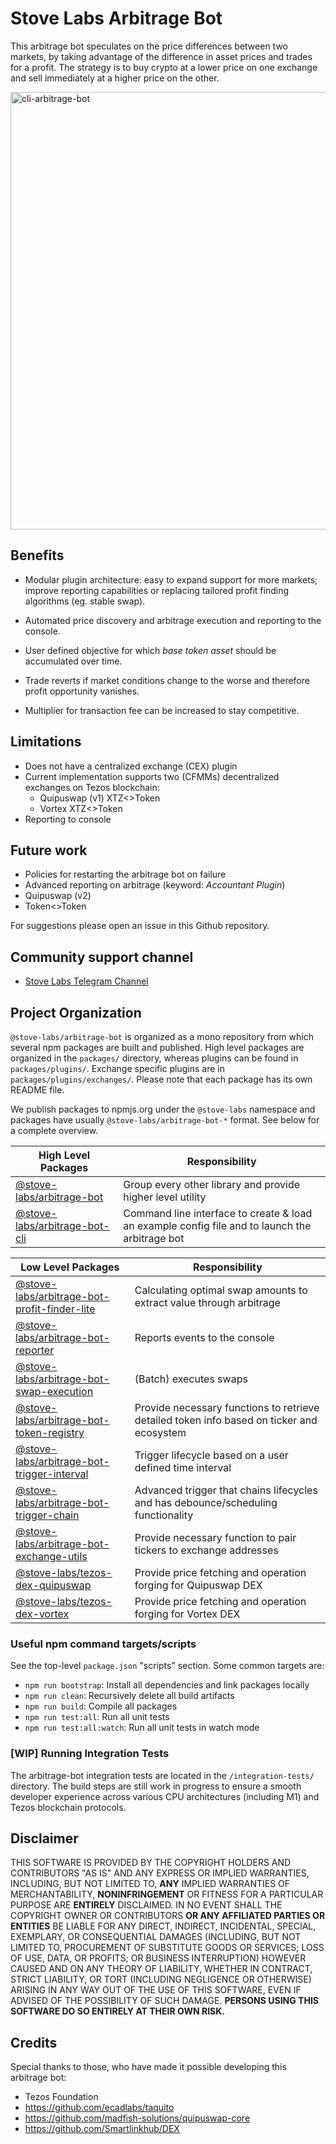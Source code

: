 # Stove Labs Arbitrage Bot

This arbitrage bot speculates on the price differences between two markets, by taking advantage of the difference in asset prices and trades for a profit. The strategy is to buy crypto at a lower price on one exchange and sell immediately at a higher price on the other.

<img src="https://user-images.githubusercontent.com/8685779/202212510-83cf4879-a7ce-47be-a75a-c8846af046e7.gif" alt="cli-arbitrage-bot" width="700"/>

## Benefits

- Modular plugin architecture: easy to expand support for more markets; improve reporting capabilities or replacing tailored profit finding algorithms (eg. stable swap).

- Automated price discovery and arbitrage execution and reporting to the console.

- User defined objective for which *base token asset* should be accumulated over time.

- Trade reverts if market conditions change to the worse and therefore profit opportunity vanishes.

- Multiplier for transaction fee can be increased to stay competitive. 

## Limitations

- Does not have a centralized exchange (CEX) plugin
- Current implementation supports two (CFMMs) decentralized exchanges on Tezos blockchain:
    - Quipuswap (v1) XTZ<>Token
    - Vortex XTZ<>Token
- Reporting to console

## Future work
- Policies for restarting the arbitrage bot on failure
- Advanced reporting on arbitrage (keyword: *Accountant Plugin*)
- Quipuswap (v2)
- Token<>Token

For suggestions please open an issue in this Github repository.


## Community support channel
- [Stove Labs Telegram Channel](https://t.me/stove_labs)

## Project Organization

`@stove-labs/arbitrage-bot` is organized as a mono repository from which several npm packages are built and published. High level packages are organized in the `packages/` directory, whereas plugins can be found in `packages/plugins/`. Exchange specific plugins are in `packages/plugins/exchanges/`. Please note that each package has its own README file.

We publish packages to npmjs.org under the `@stove-labs` namespace and packages have usually `@stove-labs/arbitrage-bot-*` format. See below for a complete overview.

| High Level Packages                                                    | Responsibility                                               |
| ---------------------------------------------------------------------- | ------------------------------------------------------------ |
| [@stove-labs/arbitrage-bot](packages/arbitrage-bot)                          | Group every other library and provide higher level utility |
| [@stove-labs/arbitrage-bot-cli](packages/arbitrage-bot-cli)                      | Command line interface to create & load an example config file and to launch the arbitrage bot |

| Low Level Packages                                                     | Responsibility                                                |
| ---------------------------------------------------------------------- | ------------------------------------------------------------- |
| [@stove-labs/arbitrage-bot-profit-finder-lite](packages/plugins/arbitrage-bot-profit-finder-lite/) | Calculating optimal swap amounts to extract value through arbitrage                             |
| [@stove-labs/arbitrage-bot-reporter](packages/plugins/arbitrage-bot-reporter/) | Reports events to the console     |
| [@stove-labs/arbitrage-bot-swap-execution](packages/plugins/arbitrage-bot-swap-execution/)           | (Batch) executes swaps           |
| [@stove-labs/arbitrage-bot-token-registry](packages/plugins/arbitrage-bot-token-registry/)         | Provide necessary functions to retrieve detailed token info based on ticker and ecosystem   |
| [@stove-labs/arbitrage-bot-trigger-interval](packages/plugins/arbitrage-bot-trigger-interval/)                             | Trigger lifecycle based on a user defined time interval |
| [@stove-labs/arbitrage-bot-trigger-chain](packages/plugins/arbitrage-bot-trigger-chain/)                       | Advanced trigger that chains lifecycles and has debounce/scheduling functionality          |
| [@stove-labs/arbitrage-bot-exchange-utils](packages/plugins/exchanges/arbitrage-bot-exchange-utils/)   | Provide necessary function to pair tickers to exchange addresses            |
| [@stove-labs/tezos-dex-quipuswap](packages/plugins/exchanges/tezos-dex-quipuswap/)                         | Provide price fetching and operation forging for Quipuswap DEX             |
| [@stove-labs/tezos-dex-vortex](packages/plugins/exchanges/tezos-dex-vortex/)   | Provide price fetching and operation forging for Vortex DEX                  |


### Useful npm command targets/scripts

See the top-level `package.json` "scripts" section. Some common targets are:

* `npm run bootstrap`: Install all dependencies and link packages locally
* `npm run clean`: Recursively delete all build artifacts
* `npm run build`: Compile all packages
* `npm run test:all`: Run all unit tests
* `npm run test:all:watch`: Run all unit tests in watch mode


### [WIP] Running Integration Tests

The arbitrage-bot integration tests are located in the `/integration-tests/` directory. The build steps are still work in progress to ensure a smooth developer experience across various CPU architectures (including M1) and Tezos blockchain protocols.

## Disclaimer

THIS SOFTWARE IS PROVIDED BY THE COPYRIGHT HOLDERS AND CONTRIBUTORS "AS IS" AND ANY EXPRESS OR IMPLIED WARRANTIES, INCLUDING, BUT NOT LIMITED TO, **ANY** IMPLIED WARRANTIES OF MERCHANTABILITY, **NONINFRINGEMENT** OR FITNESS FOR A PARTICULAR PURPOSE ARE **ENTIRELY** DISCLAIMED. IN NO EVENT SHALL THE COPYRIGHT OWNER OR CONTRIBUTORS **OR ANY AFFILIATED PARTIES OR ENTITIES** BE LIABLE FOR ANY DIRECT, INDIRECT, INCIDENTAL, SPECIAL, EXEMPLARY, OR CONSEQUENTIAL DAMAGES (INCLUDING, BUT NOT LIMITED TO, PROCUREMENT OF SUBSTITUTE GOODS OR SERVICES; LOSS OF USE, DATA, OR PROFITS; OR BUSINESS INTERRUPTION) HOWEVER CAUSED AND ON ANY THEORY OF LIABILITY, WHETHER IN CONTRACT, STRICT LIABILITY, OR TORT (INCLUDING NEGLIGENCE OR OTHERWISE) ARISING IN ANY WAY OUT OF THE USE OF THIS SOFTWARE, EVEN IF ADVISED OF THE POSSIBILITY OF SUCH DAMAGE.  **PERSONS USING THIS SOFTWARE DO SO ENTIRELY AT THEIR OWN RISK.**

## Credits

Special thanks to those, who have made it possible developing this arbitrage bot:

- Tezos Foundation
- https://github.com/ecadlabs/taquito
- https://github.com/madfish-solutions/quipuswap-core
- https://github.com/Smartlinkhub/DEX
